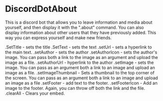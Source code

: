 # DiscordDotAbout
This is a discord bot that allows you to leave information and media about yourself, and then display it with the ".about" command. You can also display information about other users that they have previously added. This way you can express yourself and make new friends.




.SetTitle - sets the title
.SetText - sets the text
.setUrl - sets a hyperlink to the main text.
.setAuthor - sets the author
.setAuthorIcon - sets the author's image. You can pass both a link to the image as an argument and upload the image as a file.
.setAuthorUrl - hyperlink to the author
.setImage - sets the image. You can pass as an argument both a link to an image and upload an image as a file.
.setImageThumbnail - Sets a thumbnail to the top corner of the screen. You can pass as an argument both a link to an image and upload an image as a file
.setFooter - add text to the footer.
.setFooterIcon - Add an image to the footer. Again, you can throw off both the link and the file.
.clearAll - Clears your embed.
